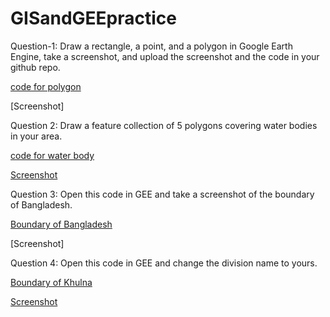 # GISandGEEpractice
Question-1: Draw a rectangle, a point, and a polygon in Google Earth Engine, take a screenshot, and upload the screenshot and the code in your github repo.

[code for polygon](https://code.earthengine.google.com/0eaec9c7b968d426276f3f00269085bc)

[Screenshot]

Question 2: Draw a feature collection of 5 polygons covering water bodies in your area.

[code for water body](https://code.earthengine.google.com/36c558e17a7142b3d48029ebe621a245)

[Screenshot](https://github.com/Anamikachow56/Assignment-8--GIS-Data-Type-and-vector-data-in-GEE/blob/673bf44efc0ef309acaec708d9d827a27329da1e/waterbody%20(2).png)



Question 3:
Open this code in GEE and take a screenshot of the boundary of Bangladesh.

[Boundary of Bangladesh](https://code.earthengine.google.com/cf8b23f4e5d1dac64a331b0b89f18232?fbclid=IwAR1w-F30pmcyN0uvxB1UgO6hHXfrTXSrJWbjWIBY2y0WurbA5oI_yJxm990)

[Screenshot]

Question 4:
Open this code in GEE and change the division name to yours. 

[Boundary of Khulna](https://code.earthengine.google.com/579bbfa60e88f873fa22ba2707a1d59b?fbclid=IwAR1w-F30pmcyN0uvxB1UgO6hHXfrTXSrJWbjWIBY2y0WurbA5oI_yJxm990)

[Screenshot](https://github.com/Anamikachow56/Assignment-8--GIS-Data-Type-and-vector-data-in-GEE/blob/141880b2452d934258585349a68c082f759e298c/boundary%20of%20division.png)
